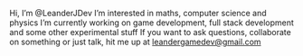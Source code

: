 Hi, I’m @LeanderJDev
I’m interested in maths, computer science and physics
I’m currently working on game development, full stack development and some other experimental stuff
If you want to ask questions, collaborate on something or just talk, hit me up at leandergamedev@gmail.com 
